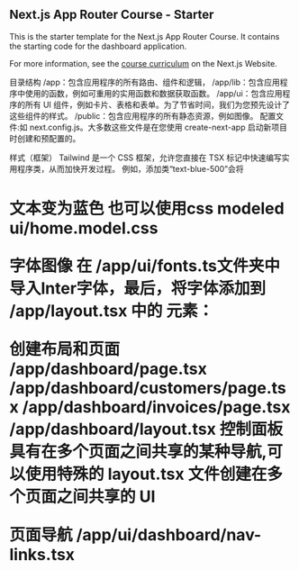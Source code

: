## Next.js App Router Course - Starter

This is the starter template for the Next.js App Router Course. It contains the starting code for the dashboard application.

For more information, see the [course curriculum](https://nextjs.org/learn) on the Next.js Website.

目录结构
/app：包含应用程序的所有路由、组件和逻辑，
/app/lib：包含应用程序中使用的函数，例如可重用的实用函数和数据获取函数。
/app/ui：包含应用程序的所有 UI 组件，例如卡片、表格和表单。为了节省时间，我们为您预先设计了这些组件的样式。
/public：包含应用程序的所有静态资源，例如图像。
配置文件:如 next.config.js。大多数这些文件是在您使用 create-next-app 启动新项目时创建和预配置的。

样式（框架）
Tailwind 是一个 CSS 框架，允许您直接在 TSX 标记中快速编写实用程序类，从而加快开发过程。 例如，添加类“text-blue-500”会将 <h1> 文本变为蓝色
也可以使用css modeled   ui/home.model.css

字体图像
在 /app/ui/fonts.ts文件夹中导入lnter字体，最后，将字体添加到 /app/layout.tsx 中的 <body> 元素：

创建布局和页面
/app/dashboard/page.tsx
/app/dashboard/customers/page.tsx
/app/dashboard/invoices/page.tsx
/app/dashboard/layout.tsx 控制面板具有在多个页面之间共享的某种导航,可以使用特殊的 layout.tsx 文件创建在多个页面之间共享的 UI

页面导航
/app/ui/dashboard/nav-links.tsx



